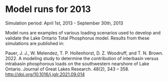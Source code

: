 # Model runs for 2013
Simulation period: April 1st, 2013 - September 30th, 2013

Model runs are examples of various loading scenarios used to develop and validate the Lake Ontario Total Phosphorus model. 
Results from these simulations are published in:

Pauer, J. J., W. Melendez, T. P. Hollenhorst, D. Z. Woodruff, and T. N. Brown. 2022. A modeling study to determine the 
contribution of interbasin versus intrabasin phosphorous loads on the southwestern nearshore of Lake Ontario. 
Journal of Great Lakes Research. 48(2), 343 – 358. http://doi.org/10.1016/j.jglr.2021.09.014 
